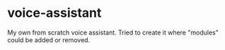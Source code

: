 # voice-assistant
My own from scratch voice assistant. Tried to create it where "modules" could be added or removed.
